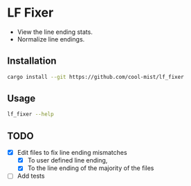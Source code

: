 # LF Fixer

- View the line ending stats.
- Normalize line endings.

## Installation

```bash
cargo install --git https://github.com/cool-mist/lf_fixer
```

## Usage

```bash
lf_fixer --help
```

## TODO

- [x] Edit files to fix line ending mismatches
    - [x] To user defined line ending,
    - [x] To the line ending of the majority of the files
- [ ] Add tests
